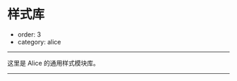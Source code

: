 # 样式库

- order: 3
- category: alice

---

这里是 Alice 的通用样式模块库。

---

<link type="text/css" rel="stylesheet" media="screen" href="../static/allinone/dist/allinone-full.css">
<link type="text/css" rel="stylesheet" media="screen" href="../static/tomorrow.css">

<div class="alice-modules"></div>

<script type="text/template" id="alice-module">
    <div class="alice-module">
        <div class="alice-module-head">
            <h2 class="alice-module-title">
                <a herf="/button"></a>
            </h2>
            <span class="alice-module-version">1.0.0</span>
            <p class="alice-module-description"></p>
        </div>
    </div>
</script>

<script type="text/template" id="alice-module-demo">
    <div class="alice-module-demo">
        <h3 class="alice-module-subtitle"></h3>
        <a class="alice-module-sourcecode" href="javascript:;">查看源码</a>
        <div class="alice-module-dom"></div>
        <pre class="alice-module-code prettyprint"></pre>
    </div>
</script>

<style>
.alice-module {
    border-bottom: 1px solid #eee;    
    padding: 0;
    margin-bottom: 20px;
}
.alice-module-head {
    overflow: hidden;
    margin: 20px 0 0 0;    
}
.alice-module-title {
    margin: 0;
    font-size: 28px;
    font-family: Trebuchet MS;
    display: inline;
}
.alice-module-title a {
    color: #7CAE23;
    cursor: pointer;
}
.alice-module-link {
    font-size: 14px;
}
.alice-module-version {
    font-size: 12px;
    font-weight: normal;
    margin-left: 0.5em;
    color: #888;
    font-family: Menlo,Monaco,"Courier New",monospace;
}
.alice-module-description {
    font-size: 14px;
    color: #888;
    margin: 10px 0 20px;
}
.alice-module-demo {
    border: 1px solid #eee;
    border-bottom: none;
    padding: 20px 130px 20px 20px;
    position: relative;
}
.alice-module-demo:hover {
    background: #fdfdfd;
}
.alice-module-code {
    display: none;
}
.alice-module-subtitle {
    position: absolute;
    top: 0;
    right: 0;
    border-radius: 3px;
    margin: 0;
    color: #777;
    font-size: 12px;
    background: #F9F9F9;
    border-bottom: 1px solid #eee;
    border-left: 1px solid #eee;
    display: block;
    font-size: 12px;
    width: 100px;
    padding: 5px 10px;
}
.alice-module-sourcecode {
    position: absolute;
    right: 125px;
    top: 0;
    font-size: 12px;
    padding: 5px 10px 6px;
    background: #EFFFE4;
    border-radius: 3px;    
    display: none;
}
.nico-insert-code a {
    color: #08c;
}
</style>

<script src="../static/google-code-prettify/run_prettify.js"></script>
<script>
seajs.use(['$', 'gallery/underscore/1.4.3/underscore'], function($, _) {
    
    $('.alice-modules').on('mouseover', '.alice-module-demo', function() {
        $(this).find('.alice-module-sourcecode').fadeIn(200);
    }).on('mouseout', '.alice-module-demo', function() {
        $(this).find('.alice-module-sourcecode').fadeOut(200);         
    });

    $('.alice-modules').on('click', '.alice-module-sourcecode', function() {
        var code = $(this).parent().find('.alice-module-code');
        if (code.is(':hidden')) {
            code.slideDown(200);
        } else {
            code.slideUp(200);
        }
    });

    $.getJSON('../static/allinone/package.json', function(data) {
        var deps = _.pairs(data.dependencies);
        _.each(deps, function(dep) {
            var moduleNode = $($('#alice-module').html());
            moduleNode.find('.alice-module-title a')
                .attr('href', '/' + dep[0])
                .html(dep[0]);
            moduleNode.appendTo('.alice-modules');

            $.ajax({
                url: '/' + dep[0],
                dataType: 'html',
                success: function(data) {
                    data = $(data);
                    moduleNode.find('.alice-module-description')
                        .html(data.find('.entry-content > p:first-child').html());
                    moduleNode.find('.alice-module-version')
                        .html(data.find('.version a').html());

                    data.find('.nico-insert-code').each(function(index, item) {
                        var demoNode = $($('#alice-module-demo').html());
                        item = $(item);
                        var subtitle = item.prev().html();
                        var code = item.next().html();
                        
                        demoNode.find('.alice-module-subtitle').html(subtitle);
                        demoNode.find('.alice-module-dom').html(item.html());                        
                        demoNode.find('.alice-module-code').html(code);
                        demoNode.appendTo(moduleNode);
                    });
                }
            });

        });
    });

});
</script>
